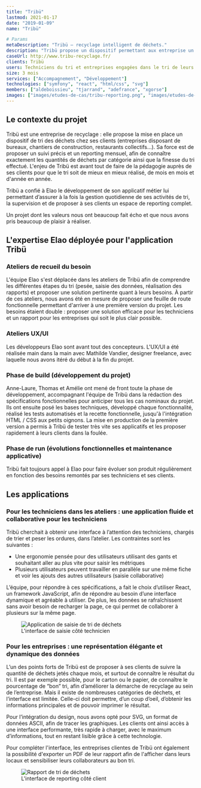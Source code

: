 ```yaml
---
title: "Tribü"
lastmod: 2021-01-17
date: "2019-01-09"
name: "Tribü"

# Params
metaDescription: "Tribü — recyclage intelligent de déchets."
description: "Tribü propose un dispositif permettant aux entreprise un recyclage intelligent de leurs déchets."
caseUrl: http://www.tribu-recyclage.fr/
clients: Tribü
users: Techniciens du tri et entreprises engagées dans le tri de leurs déchets
size: 3 mois
services: ["Accompagnement", "Développement"]
technologies: ["symfony", "react", "html/css", "svg"]
members: ["aldeboissieu", "tjarrand", "adefrance", "xgorse"]
images: ["images/etudes-de-cas/tribu-reporting.png", "images/etudes-de-cas/tribu-saisie.png"]
---
```


## Le contexte du projet

Tribü est une entreprise de recyclage : elle propose la mise en place un dispositif de tri des déchets chez ses clients (entreprises disposant de bureaux, chantiers de construction, restaurants collectifs…). Sa force est de proposer un suivi précis et un reporting mensuel, afin de connaître exactement les quantités de déchets par catégorie ainsi que la finesse du tri effectué. L'enjeu de Tribü est avant tout de faire de la pédagogie auprès de ses clients pour que le tri soit de mieux en mieux réalisé, de mois en mois et d'année en année.

Tribü a confié à Elao le développement de son applicatif métier lui permettant d’assurer à la fois la gestion quotidienne de ses activités de tri, la supervision et de proposer à ses clients un espace de reporting complet. 

Un projet dont les valeurs nous ont beaucoup fait écho et que nous avons pris beaucoup de plaisir à réaliser. 

## L'expertise Elao déployée pour l'application Tribü

### Ateliers de recueil du besoin
L'équipe Elao s'est déplacée dans les ateliers de Tribü afin de comprendre les différentes étapes du tri (pesée, saisie des données, réalisation des rapports) et proposer une solution pertinente quant à leurs besoins. 
À partir de ces ateliers, nous avons été en mesure de proposer une feuille de route fonctionnelle permettant d'arriver à une première version du projet. 
Les besoins étaient double : proposer une solution efficace pour les techniciens et un rapport pour les entreprises qui soit le plus clair possible.

### Ateliers UX/UI
Les développeurs Elao sont avant tout des concepteurs. L'UX/UI a été réalisée main dans la main avec Mathilde Vandier, designer freelance, avec laquelle nous avons itéré du début à la fin du projet. 

### Phase de build (développement du projet) 
Anne-Laure, Thomas et Amélie ont mené de front toute la phase de développement, accompagnant l'équipe de Tribü dans la rédaction des spécifications fonctionnelles pour anticiper tous les cas nominaux du projet. Ils ont ensuite posé les bases techniques, développé chaque fonctionnalité, réalisé les tests automatisés et la recette fonctionnelle, jusqu'à l'intégration HTML / CSS aux petits oignons. La mise en production de la première version a permis à Tribü de tester très vite ses applicatifs et les proposer rapidement à leurs clients dans la foulée.

### Phase de run (évolutions fonctionnelles et maintenance applicative)
Tribü fait toujours appel à Elao pour faire évoluer son produit régulièrement en fonction des besoins remontés par ses techniciens et ses clients.  


## Les applications

### Pour les techniciens dans les ateliers : une application fluide et collaborative pour les techniciens

Tribü cherchait à obtenir une interface à l’attention des techniciens, chargés de trier et peser les ordures, dans l’atelier. 
Les contraintes sont les suivantes :

* Une ergonomie pensée pour des utilisateurs utilisant des gants et souhaitant aller au plus vite pour saisir les métriques
* Plusieurs utilisateurs peuvent travailler en parallèle sur une même fiche et voir les ajouts des autres utilisateurs (saisie collaborative)

L’équipe, pour répondre à ces spécifications, a fait le choix d’utiliser React, un framework JavaScript, afin de répondre au besoin d’une interface dynamique et agréable à utiliser. De plus, les données se rafraîchissent sans avoir besoin de recharger la page, ce qui permet de collaborer à plusieurs sur la même page.

<figure>
    <img src="images/etudes-de-cas/tribu-saisie.png" alt="Application de saisie de tri de déchets">
    <figcaption>
      <span class="figure__legend">L'interface de saisie côté technicien</span>
    </figcaption>
</figure>

### Pour les entreprises : une représentation élégante et dynamique des données

L’un des points forts de Tribü est de proposer à ses clients de suivre la quantité de déchets jetés chaque mois, et surtout de connaître le résultat du tri. Il est par exemple possible, pour le carton ou le papier, de connaître le pourcentage de “bon” tri, afin d’améliorer la démarche de recyclage au sein de l’entreprise. Mais il existe de nombreuses catégories de déchets, et l’interface est limitée. Celle-ci doit permettre, d’un coup d’oeil, d’obtenir les informations principales et de pouvoir imprimer le résultat.

Pour  l’intégration du design, nous avons opté pour SVG, un format de données ASCII, afin de tracer les graphiques. Les clients ont ainsi accès à une interface performante, très rapide à charger, avec le maximum d’informations, tout en restant lisible grâce à cette technologie.

Pour compléter l'interface, les entreprises clientes de Tribü ont également la possibilité d'exporter un PDF de leur rapport afin de l'afficher dans leurs locaux et sensibiliser leurs collaborateurs au bon tri. 

<figure>
    <img src="images/etudes-de-cas/tribu-reporting.png" alt="Rapport de tri de déchets">
    <figcaption>
      <span class="figure__legend">L'interface de reporting côté client</span>
    </figcaption>
</figure>
